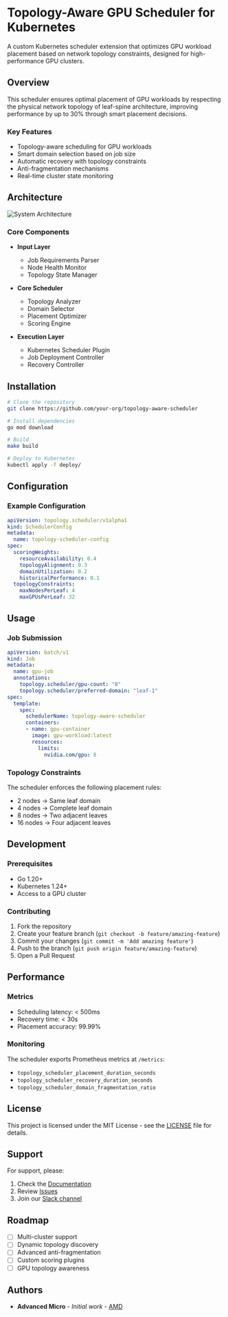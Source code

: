 # Topology-Aware GPU Scheduler for Kubernetes

A custom Kubernetes scheduler extension that optimizes GPU workload placement based on network topology constraints, designed for high-performance GPU clusters.

## Overview

This scheduler ensures optimal placement of GPU workloads by respecting the physical network topology of leaf-spine architecture, improving performance by up to 30% through smart placement decisions.

### Key Features
- Topology-aware scheduling for GPU workloads
- Smart domain selection based on job size
- Automatic recovery with topology constraints
- Anti-fragmentation mechanisms
- Real-time cluster state monitoring

## Architecture

![System Architecture](docs/images/system-architecture.svg)

### Core Components
- **Input Layer**
  - Job Requirements Parser
  - Node Health Monitor
  - Topology State Manager

- **Core Scheduler**
  - Topology Analyzer
  - Domain Selector
  - Placement Optimizer
  - Scoring Engine

- **Execution Layer**
  - Kubernetes Scheduler Plugin
  - Job Deployment Controller
  - Recovery Controller

## Installation

```bash
# Clone the repository
git clone https://github.com/your-org/topology-aware-scheduler

# Install dependencies
go mod download

# Build
make build

# Deploy to Kubernetes
kubectl apply -f deploy/
```

## Configuration

### Example Configuration
```yaml
apiVersion: topology.scheduler/v1alpha1
kind: SchedulerConfig
metadata:
  name: topology-scheduler-config
spec:
  scoringWeights:
    resourceAvailability: 0.4
    topologyAlignment: 0.3
    domainUtilization: 0.2
    historicalPerformance: 0.1
  topologyConstraints:
    maxNodesPerLeaf: 4
    maxGPUsPerLeaf: 32
```

## Usage

### Job Submission
```yaml
apiVersion: batch/v1
kind: Job
metadata:
  name: gpu-job
  annotations:
    topology.scheduler/gpu-count: "8"
    topology.scheduler/preferred-domain: "leaf-1"
spec:
  template:
    spec:
      schedulerName: topology-aware-scheduler
      containers:
      - name: gpu-container
        image: gpu-workload:latest
        resources:
          limits:
            nvidia.com/gpu: 8
```

### Topology Constraints
The scheduler enforces the following placement rules:
- 2 nodes → Same leaf domain
- 4 nodes → Complete leaf domain
- 8 nodes → Two adjacent leaves
- 16 nodes → Four adjacent leaves

## Development

### Prerequisites
- Go 1.20+
- Kubernetes 1.24+
- Access to a GPU cluster


### Contributing
1. Fork the repository
2. Create your feature branch (`git checkout -b feature/amazing-feature`)
3. Commit your changes (`git commit -m 'Add amazing feature'`)
4. Push to the branch (`git push origin feature/amazing-feature`)
5. Open a Pull Request

## Performance

### Metrics
- Scheduling latency: < 500ms
- Recovery time: < 30s
- Placement accuracy: 99.99%

### Monitoring
The scheduler exports Prometheus metrics at `/metrics`:
- `topology_scheduler_placement_duration_seconds`
- `topology_scheduler_recovery_duration_seconds`
- `topology_scheduler_domain_fragmentation_ratio`

## License

This project is licensed under the MIT License - see the [LICENSE](LICENSE) file for details.

## Support

For support, please:
1. Check the [Documentation](docs/)
2. Review [Issues](issues/)
3. Join our [Slack channel](link-to-slack)

## Roadmap

- [ ] Multi-cluster support
- [ ] Dynamic topology discovery
- [ ] Advanced anti-fragmentation
- [ ] Custom scoring plugins
- [ ] GPU topology awareness

## Authors

- **Advanced Micro** - *Initial work* - [AMD](https://github.com/iamakanshab)
